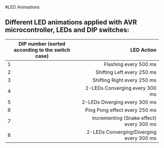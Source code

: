 #LED Animations
## Different LED animations applied with AVR microcontroller, LEDs and DIP switches:
| DIP number (sorted according to the switch case)   | LED Action                                                                  |
| ---------------------------------------------------|----------------------------------------------------------------------------:|
| 1                                                  |Flashing every 500 ms                                                        |
| 2                                                  |Shifting Left every 250 ms                                                   |
| 3                                                  |Shifting Right every 250 ms                                                  |
| 4                                                  |2-LEDs Converging every 300 ms                                               |
| 5                                                  |2-LEDs Diverging every 300 ms                                                |
| 6                                                  |Ping Pong effect every 250 ms                                                |
| 7                                                  |Incrementing (Snake effect) every 300 ms                                     |
| 8                                                  |2-LEDs Converging/Diverging every 300 ms                                     |
